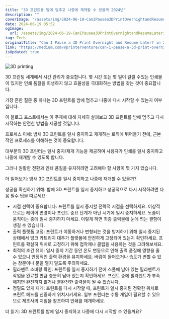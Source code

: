 ```yaml
---
title: "3D 프린트를 밤에 멈추고 나중에 재개할 수 있을까 2024년"
description: ""
coverImage: "/assets/img/2024-06-19-CanIPausea3DPrintOvernightandResumeLaterin2024_0.png"
date: 2024-06-19 05:52
ogImage:
  url: /assets/img/2024-06-19-CanIPausea3DPrintOvernightandResumeLaterin2024_0.png
tag: Tech
originalTitle: "Can I Pause a 3D Print Overnight and Resume Later? in 2024"
link: "https://medium.com/@printerventure/can-i-pause-a-3d-print-overnight-and-resume-later-in-2024-0cfd7bdc7e96"
isUpdated: true
---
```


![3D printing](/assets/img/2024-06-19-CanIPausea3DPrintOvernightandResumeLaterin2024_0.png)

3D 프린팅 세계에서 시간 관리가 중요합니다. 몇 시간 또는 몇 일이 걸릴 수있는 인쇄물이 있지만 인쇄 품질을 희생하지 않고 효율성을 극대화하는 방법을 찾는 것이 중요합니다.

가장 흔한 질문 중 하나는 3D 프린트를 밤에 멈추고 나중에 다시 시작할 수 있는지 여부입니다.

이 블로그 포스트에서는 이 주제에 대해 자세히 살펴보고 3D 프린트를 밤에 멈추고 다시 시작하는 안전한 방법을 제공할 것입니다.

<div class="content-ad"></div>

프로세스 이해: 밤새 3D 프린트를 일시 중지하고 재개하는 로직에 뛰어들기 전에, 근본적인 프로세스를 이해하는 것이 중요합니다.

대부분의 3D 프린터는 일시 중지/재개 기능을 제공하여 사용자가 인쇄를 일시 중지하고 나중에 재개할 수 있도록 합니다.

그러나 원활한 전환과 인쇄 품질을 유지하려면 고려해야 할 사항이 몇 가지 있습니다.

더 읽어보기: 밤새 3D 프린트를 일시 중지하고 나중에 재개할 수 있을까?

<div class="content-ad"></div>

성공을 확신하기 위해: 밤에 3D 프린트를 일시 중지하고 성공적으로 다시 시작하려면 다음 필수 팁을 따르세요:

- 시점 선택이 중요합니다: 프린트를 일시 중지할 전략적 시점을 선택하세요. 이상적으로는 레이어 변경이나 프린트 중요 단계가 아닌 시기에 일시 중지하세요. 노즐이 움직이는 중에 일시 중지하지 마세요. 이렇게 하면 최종 출력물에 눈에 띄는 결함이 생길 수 있습니다.
- 출력 플랫폼 고정: 프린트가 이동하거나 변형되는 것을 방지하기 위해 일시 중지된 상태에서 잉크 카트리지 대추가 플랫폼에 안전하게 고정되어 있는지 확인하세요. 프린트를 확실히 위치로 고정하기 위해 접착제나 클립을 사용하는 것을 고려해보세요.
- 최적의 조건 유지: 일시 중지 기간 동안 온도 변동으로 인해 출력 품질에 영향을 줄 수 있으니 안정적인 출력 환경을 유지하세요. 바람이 들어오거나 습도가 변할 수 있는 창문이나 문을 열지 말도록 주의하세요.
- 필라멘트 소비량 확인: 프린트를 일시 중지하기 전에 스풀에 남아 있는 필라멘트가 작업을 완료할 만큼 충분히 남아 있는지 확인하세요. 프린트 중에 필라멘트가 부족해지면 완전하지 않거나 불완전한 출력물이 될 수 있습니다.
- 정밀도 있게 재개: 프린트를 다시 시작할 때, 프린트가 일시 중지된 정확한 위치로 프린트 헤드를 신중하게 위치시키세요. 일부 프린터는 수동 개입이 필요할 수 있으므로 제조사의 지침을 참조하여 인쇄를 재개하세요.

더 읽기: 3D 프린트를 밤에 일시 중지하고 나중에 다시 시작할 수 있을까요?
